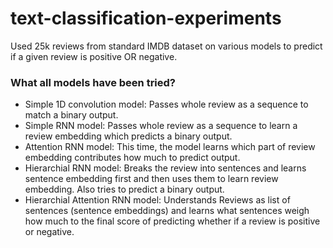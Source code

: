 # text-classification-experiments #
Used 25k reviews from standard IMDB dataset on various models to predict if a given review is positive OR negative.

### What all models have been tried? ###

* Simple 1D convolution model: Passes whole review as a sequence to match a binary output.
* Simple RNN model: Passes whole review as a sequence to learn a review embedding which predicts a binary output.
* Attention RNN model: This time, the model learns which part of review embedding contributes how much to predict output.
* Hierarchial RNN model: Breaks the review into sentences and learns sentence embedding first and then uses them to learn review embedding. 
  Also tries to predict a binary output.
* Hierarchial Attention RNN model: Understands Reviews as list of sentences (sentence embeddings) and learns what sentences weigh how much to
  the final score of predicting whether if a review is positive or negative.

